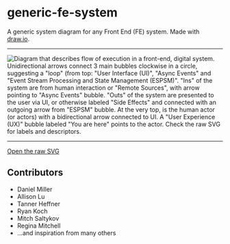 # generic-fe-system
A generic system diagram for any Front End (FE) system. Made with [draw.io](https://draw.io/).

---

![Diagram that describes flow of execution in a front-end, digital system. Unidirectional arrows connect 3 main bubbles clockwise in a circle, suggesting a "loop" (from top: "User Interface (UI)", "Async Events" and "Event Stream Processing and State Management (ESPSM)". "Ins" of the system are from human interaction or "Remote Sources", with arrow pointing to "Async Events" bubble.  "Outs" of the system are presented to the user via UI, or otherwise labeled "Side Effects" and connected with an outgoing arrow from "ESPSM" bubble. At the very top, is the human actor (or actors) with a bidirectional arrow connected to UI.  A "User Experience (UX)" bubble labeled "You are here" points to the actor. Check the raw SVG for labels and descriptors.](Generic-FE-System.drawio.svg) 

---

[Open the raw SVG](https://raw.githubusercontent.com/darthrellimnad/generic-fe-system/main/Generic-FE-System.drawio.svg)

## Contributors
- Daniel Miller
- Allison Lu
- Tanner Heffner
- Ryan Koch
- Mitch Saltykov
- Regina Mitchell
- ...and inspiration from many others
